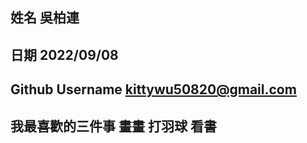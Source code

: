 姓名
吳柏連
----
日期
2022/09/08
----
Github Username
kittywu50820@gmail.com
---------------
我最喜歡的三件事
畫畫 打羽球 看書
---------------
